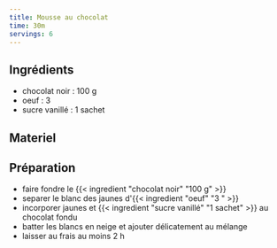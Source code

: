 ```yaml
---
title: Mousse au chocolat
time: 30m
servings: 6
---
```


## Ingrédients

* chocolat noir : 100 g
* oeuf : 3 
* sucre vanillé : 1 sachet


## Materiel



## Préparation

* faire fondre le {{< ingredient "chocolat noir" "100 g" >}}
* separer le blanc des jaunes d'{{< ingredient "oeuf" "3 " >}}
* incorporer jaunes et {{< ingredient "sucre vanillé" "1 sachet" >}} au chocolat fondu
* batter les blancs en neige et ajouter délicatement au mélange
* laisser au frais au moins 2 h


